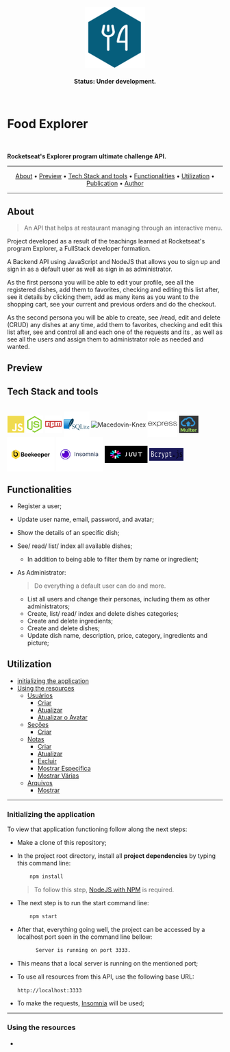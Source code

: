 <p align="center">
  <img src="./README-assets/README-icon.png" width="140px" alt="Food Explorer logo" />
</p>

<h4 align="center"> 
	 Status: Under development.
</h4>

<br/>

# Food Explorer

<br/>

**Rocketseat's Explorer program ultimate challenge API.** 

---

<p align="center">
	<a href="#about">About</a> •
  <a href="#preview">Preview</a> •
	<a href="#tech-stack-and-tools">Tech Stack and tools</a> •
  <a href="#functionalities">Functionalities</a> •
	<a href="#utilization">Utilization</a> •
	<a href="#publication">Publication</a> •
	<a href="#author">Author</a> 
</p>

---

## About

> An API that helps at restaurant managing through an interactive menu.

Project developed as a result of the teachings learned at Rocketseat's program Explorer, a FullStack developer formation.

A Backend API using JavaScript and NodeJS that allows you to sign up and sign in as a default user as well as sign in as administrator.

As the first persona you will be able to edit your profile, see all the registered dishes, add them to favorites, checking and editing this list after, see it details by clicking them, add as many itens as you want to the shopping cart, see your current and previous orders and do the checkout.

As the second persona you will be able to create, see /read, edit and delete (CRUD) any dishes at any time, add them to favorites, checking and edit this list after, see and control all and each one of the requests and its , as well as see all the users and assign them to administrator role as needed and wanted.

## Preview



## Tech Stack and tools

<div style="display: inline_block"><br>
	<img align="center" height="40" width="40" src="https://raw.githubusercontent.com/devicons/devicon/master/icons/javascript/javascript-plain.svg" alt="Macedovin-Js" />
	<img align="center" height="40" width="40" src="https://github.com/devicons/devicon/blob/v2.15.1/icons/nodejs/nodejs-plain.svg" alt="Macedovin-NodeJs" />
	<img align="center" height="40" width="40" src="https://github.com/devicons/devicon/blob/v2.15.1/icons/npm/npm-original-wordmark.svg" alt="Macedovin-NPM" />
	<img align="center" height="60" width="60" src="https://github.com/devicons/devicon/blob/v2.15.1/icons/sqlite/sqlite-original-wordmark.svg" alt="Macedovin-SQLite" />
	<img align="center" height="30" width="70" src="https://google.github.io/sqlcommenter/images/knex-logo.png" alt="Macedovin-Knex" />
	<img align="center" height="60" width="70" src="https://github.com/devicons/devicon/blob/v2.15.1/icons/express/express-original-wordmark.svg" alt="Macedovin-Express" />
	<img align="center" height="40" width="45" src="./README-assets/Multer-icon.png" alt="Macedovin-Multer" />
	<img align="center" height="80" width="110" src="./README-assets/Beekeeper-Studio.svg" alt="Macedovin-Beekeeper" />	
	<img align="center" height="80" width="110" src="./README-assets/Insomnia.svg" alt="Macedovin-Insomnia" />
	<img align="center" height="40" width="100" src="./README-assets/jwtio-json-web-token.svg" alt="Macedovin-JSON Web Token" />	
	<img align="center" height="30" width="80" src="./README-assets/Bcryptjs.png" alt="Macedovin-BcryptJS" />
</div>

## Functionalities

- Register a user;
- Update user name, email, password, and avatar;
- Show the details of an specific dish;
- See/ read/ list/ index all available dishes;

	- In addition to being able to filter them by name or ingredient;

- As Administrator:

	> Do everything a default user can do and more.

	- List all users and change their personas, including them as other administrators;
	- Create, list/ read/ index and delete dishes categories;
	- Create and delete ingredients;
	- Create and delete dishes;
	- Update dish name, description, price, category, ingredients and picture;

## Utilization

- [initializing the application](#initializing-the-application)
- [Using the resources](#using-the-resources)
  - [Usuários](#usuários)
    - [Criar](#criar-um-usuário)
    - [Atualizar](#atualizar-um-usuário)
    - [Atualizar o Avatar](#atualizar-o-avatar-de-um-usuário)
  - [Seções](#seções)
    - [Criar](#criar-uma-seção)
  - [Notas](#notas)
    - [Criar](#criar-uma-nota)
    - [Atualizar](#atualizar-uma-nota)
    - [Excluir](#excluir-uma-nota)
    - [Mostrar Especifica](#mostrar-uma-nota)
    - [Mostrar Várias](#mostrar-várias-notas)
  - [Arquivos](#arquivos)
    - [Mostrar](#mostrar-um-arquivo)

---

### Initializing the application

To view that application functioning follow along the next steps:

- Make a clone of this repository;
- In the project root directory, install all **project dependencies** by typing this command line:

	```bash
		npm install
	```

	> To follow this step, [NodeJS with NPM](https://nodejs.org/) is required.

- The next step is to run the start command line:

	```bash
		npm start
	```

- After that, everything going well, the project can be accessed by a localhost port seen in the command line bellow:

  ```bash
		Server is running on port 3333.
  ```

- This means that a local server is running on the mentioned port;
- To use all resources from this API, use the following base URL:

	`http://localhost:3333`

- To make the requests, [Insomnia](https://insomnia.rest/download) will be used;

---

### Using the resources

- #### 